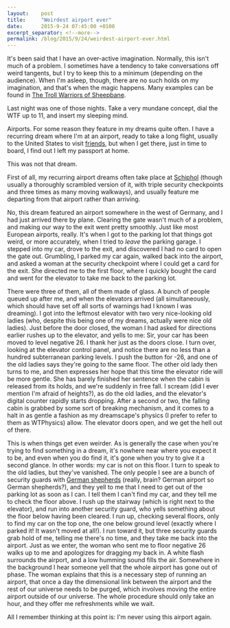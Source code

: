 ```yaml
---
layout:    post
title:     "Weirdest airport ever"
date:      2015-9-24 07:45:00 +0100
excerpt_separator: <!--more-->
permalink: /blog/2015/9/24/weirdest-airport-ever.html
---
```


It's been said that I have an over-active imagination. Normally, this isn't much of a problem. I sometimes have a tendency to take conversations off weird tangents, but I try to keep this to a minimum (depending on the audience). When I'm asleep, though, there are no such holds on my imagination, and that's when the magic happens. Many examples can be found in [The Troll Warriors of Sheepbane](/books/the-troll-warriors-of-sheepbane.html).

<!--more-->
Last night was one of those nights. Take a very mundane concept, dial the WTF up to 11, and insert my sleeping mind.

Airports. For some reason they feature in my dreams quite often. I have a recurring dream where I'm at an airport, ready to take a long flight, usually to the United States to visit [friends](http://www.tysanclan.com/), but when I get there, just in time to board, I find out I left my passport at home.

This was not that dream.

First of all, my recurring airport dreams often take place at [Schiphol](http://www.schiphol.nl/) (though usually a thoroughly scrambled version of it, with triple security checkpoints and three times as many moving walkways), and usually feature me departing from that airport rather than arriving. 

No, this dream featured an airport somewhere in the west of Germany, and I had just arrived there by plane. Clearing the gate wasn't much of a problem, and making our way to the exit went pretty smoothly. Just like most European airports, really. It's when I got to the parking lot that things got weird, or more accurately, when I tried to *leave* the parking garage. I stepped into my car, drove to the exit, and discovered I had no card to open the gate out. Grumbling, I parked my car again, walked back into the airport, and asked a woman at the security checkpoint where I could get a card for the exit. She directed me to the first floor, where I quickly bought the card and went for the elevator to take me back to the parking lot.

There were three of them, all of them made of glass. A bunch of people queued up after me, and when the elevators arrived (all simultaneously, which should have set off all sorts of warnings had I known I was dreaming). I got into the leftmost elevator with two very nice-looking old ladies (who, despite this being one of my dreams, actually were nice old ladies). Just before the door closed, the woman I had asked for directions earlier rushes up to the elevator, and yells to me: Sir, your car has been moved to level negative 26. I thank her just as the doors close. I turn over, looking at the elevator control panel, and notice there are no less than a hundred subterranean parking levels. I push the button for -26, and one of the old ladies says they're going to the same floor.
The other old lady then turns to me, and then expresses her hope that this time the elevator ride will be more gentle. She has barely finished her sentence when the cabin is released from its holds, and we're suddenly in free fall. I scream (did I ever mention I'm afraid of heights?), as do the old ladies, and the elevator's digital counter rapidly starts dropping. After a second or two, the falling cabin is grabbed by some sort of breaking mechanism, and it comes to a halt in as gentle a fashion as my dreamscape's physics (I prefer to refer to them as WTPhysics) allow.
The elevator doors open, and we get the hell out of there.

This is when things get even weirder. As is generally the case when you're trying to find something in a dream, it's nowhere near where you expect it to be, and even when you do find it, it's gone when you try to give it a second glance. In other words: my car is not on this floor. I turn to speak to the old ladies, but they've vanished. The only people I see are a bunch of security guards with [German shepherds](https://en.wikipedia.org/wiki/German_Shepherd) (really, brain? German airport so German shepherds?), and they yell to me that I need to get out of the parking lot as soon as I can. I tell them I can't find my car, and they tell me to check the floor above. I rush up the stairway (which is right next to the elevator), and run into another security guard, who yells something about the floor below having been cleared.
I run up, checking several floors, only to find my car on the top one, the one below ground level (exactly where I parked it! It wasn't moved at all!). I run toward it, but three security guards grab hold of me, telling me there's no time, and they take me back into the airport. Just as we enter, the woman who sent me to floor negative 26 walks up to me and apologizes for dragging my back in. A white flash surrounds the airport, and a low humming sound fills the air. Somewhere in the background I hear someone yell that the whole airport has gone out of phase.
The woman explains that this is a necessary step of running an airport, that once a day the dimensional link between the airport and the rest of our universe needs to be purged, which involves moving the entire airport outside of our universe. The whole procedure should only take an hour, and they offer me refreshments while we wait.

All I remember thinking at this point is: I'm never using this airport again.